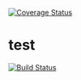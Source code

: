 
[![Coverage Status](https://coveralls.io/repos/seekerk/gtest/badge.svg?branch=master)](https://coveralls.io/github/seekerk/gtest?branch=master)
# test
[![Build Status](https://travis-ci.org/mokerova/test.svg?branch=master)](https://travis-ci.org/mokerova/test)
